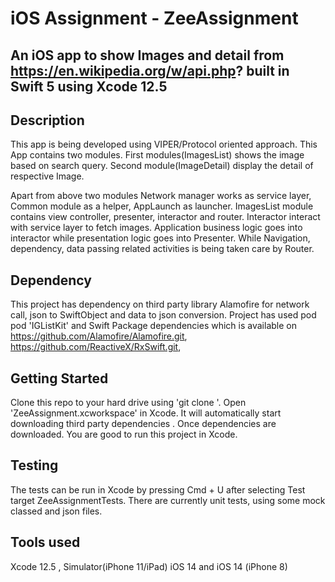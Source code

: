 
# iOS  Assignment - ZeeAssignment 
## An iOS app to show Images  and detail from https://en.wikipedia.org/w/api.php? built in Swift 5 using Xcode 12.5

## Description
This app is being developed using VIPER/Protocol oriented approach. This App contains two modules. First modules(ImagesList) shows the image  based on search query. Second module(ImageDetail) display the detail of respective Image.

Apart from above two modules Network manager works as service layer, Common module as a helper, AppLaunch as launcher. ImagesList module contains view controller, presenter, interactor and router. Interactor  interact with service layer to fetch  images. Application business logic goes into interactor while presentation logic goes into Presenter. While Navigation, dependency, data passing related activities is being  taken care by Router.

## Dependency
This project has dependency on third party library  Alamofire for network call,  json to SwiftObject and data to json conversion. Project has used pod pod 'IGListKit' and  Swift Package dependencies which is available on https://github.com/Alamofire/Alamofire.git, https://github.com/ReactiveX/RxSwift.git,  


## Getting Started
Clone this repo to your hard drive using 'git clone '. Open 'ZeeAssignment.xcworkspace' in Xcode. It will automatically start  downloading third party dependencies . Once dependencies are downloaded. You are good to run this project in Xcode.

## Testing
The tests can be run in Xcode by pressing Cmd + U after selecting Test target ZeeAssignmentTests.
There are currently unit tests, using some mock classed and json files.

## Tools used
Xcode 12.5 , Simulator(iPhone 11/iPad) iOS 14 and iOS 14 (iPhone 8)
